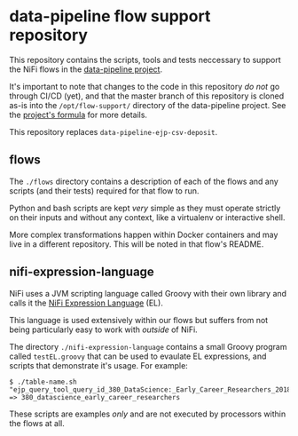 # data-pipeline flow support repository

This repository contains the scripts, tools and tests neccessary to support the NiFi flows in the 
[data-pipeline project](https://github.com/elifesciences/data-pipeline-formula).

It's important to note that changes to the code in this repository *do not* go through CI/CD (yet), and that the master
branch of this repository is cloned as-is into the `/opt/flow-support/` directory of the data-pipeline project. 
See the [project's formula](https://github.com/elifesciences/data-pipeline-formula) for more details.

This repository replaces `data-pipeline-ejp-csv-deposit`.

## flows

The `./flows` directory contains a description of each of the flows and any scripts (and their tests) required for that
flow to run.

Python and bash scripts are kept *very* simple as they must operate strictly on their inputs and without any context,
like a virtualenv or interactive shell.

More complex transformations happen within Docker containers and may live in a different repository. This will be noted 
in that flow's README.

## nifi-expression-language

NiFi uses a JVM scripting language called Groovy with their own library and calls it the 
[NiFi Expression Language](https://nifi.apache.org/docs/nifi-docs/html/expression-language-guide.html) (EL).

This language is used extensively within our flows but suffers from not being particularly easy to work with *outside*
of NiFi.

The directory `./nifi-expression-language` contains a small Groovy program called `testEL.groovy` that can be used to 
evaulate EL expressions, and scripts that demonstrate it's usage. For example:

    $ ./table-name.sh "ejp_query_tool_query_id_380_DataScience:_Early_Career_Researchers_2018_09_03_eLife.csv"
    => 380_datascience_early_career_researchers

These scripts are examples *only* and are not executed by processors within the flows at all.

